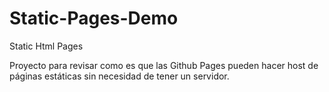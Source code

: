 # Static-Pages-Demo
Static Html Pages

Proyecto para revisar como es que las Github Pages pueden hacer host de páginas estáticas sin necesidad de tener un servidor.